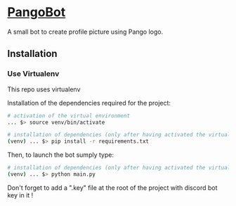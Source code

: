 # [PangoBot](https://github.com/LouisMeMyself/pangobot)

A small bot to create profile picture using Pango logo.

Installation
-------

### Use Virtualenv

This repo uses virtualenv

Installation of the dependencies required for the project:
```bash
# activation of the virtual environment
... $> source venv/bin/activate

# installation of dependencies (only after having activated the virtual environment!)
(venv) ... $> pip install -r requirements.txt
```

Then, to launch the bot sumply type:
```bash
# installation of dependencies (only after having activated the virtual environment!)
(venv) ... $> python main.py
```

Don't forget to add a ".key" file at the root of the project with discord bot key in it !
